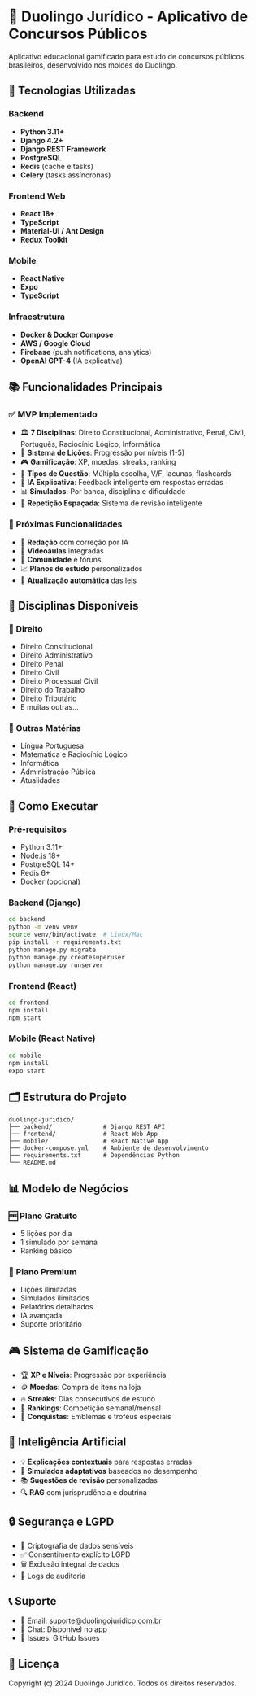 # 🎯 Duolingo Jurídico - Aplicativo de Concursos Públicos

Aplicativo educacional gamificado para estudo de concursos públicos brasileiros, desenvolvido nos moldes do Duolingo.

## 🚀 Tecnologias Utilizadas

### Backend
- **Python 3.11+**
- **Django 4.2+** 
- **Django REST Framework**
- **PostgreSQL**
- **Redis** (cache e tasks)
- **Celery** (tasks assíncronas)

### Frontend Web
- **React 18+**
- **TypeScript**
- **Material-UI / Ant Design**
- **Redux Toolkit**

### Mobile
- **React Native**
- **Expo**
- **TypeScript**

### Infraestrutura
- **Docker & Docker Compose**
- **AWS / Google Cloud**
- **Firebase** (push notifications, analytics)
- **OpenAI GPT-4** (IA explicativa)

## 📚 Funcionalidades Principais

### ✅ MVP Implementado
- 🏛️ **7 Disciplinas**: Direito Constitucional, Administrativo, Penal, Civil, Português, Raciocínio Lógico, Informática
- 🎯 **Sistema de Lições**: Progressão por níveis (1-5)
- 🎮 **Gamificação**: XP, moedas, streaks, ranking
- 📝 **Tipos de Questão**: Múltipla escolha, V/F, lacunas, flashcards
- 🤖 **IA Explicativa**: Feedback inteligente em respostas erradas
- 📊 **Simulados**: Por banca, disciplina e dificuldade
- 🔄 **Repetição Espaçada**: Sistema de revisão inteligente

### 🔮 Próximas Funcionalidades
- 📖 **Redação** com correção por IA
- 🎥 **Videoaulas** integradas
- 👥 **Comunidade** e fóruns
- 📈 **Planos de estudo** personalizados
- 🔄 **Atualização automática** das leis

## 🎯 Disciplinas Disponíveis

### 📘 Direito
- Direito Constitucional
- Direito Administrativo  
- Direito Penal
- Direito Civil
- Direito Processual Civil
- Direito do Trabalho
- Direito Tributário
- E muitas outras...

### 🧠 Outras Matérias
- Língua Portuguesa
- Matemática e Raciocínio Lógico
- Informática
- Administração Pública
- Atualidades

## 🚀 Como Executar

### Pré-requisitos
- Python 3.11+
- Node.js 18+
- PostgreSQL 14+
- Redis 6+
- Docker (opcional)

### Backend (Django)
```bash
cd backend
python -m venv venv
source venv/bin/activate  # Linux/Mac
pip install -r requirements.txt
python manage.py migrate
python manage.py createsuperuser
python manage.py runserver
```

### Frontend (React)
```bash
cd frontend
npm install
npm start
```

### Mobile (React Native)
```bash
cd mobile
npm install
expo start
```

## 🗂️ Estrutura do Projeto

```
duolingo-juridico/
├── backend/              # Django REST API
├── frontend/             # React Web App
├── mobile/               # React Native App
├── docker-compose.yml    # Ambiente de desenvolvimento
├── requirements.txt      # Dependências Python
└── README.md
```

## 📊 Modelo de Negócios

### 🆓 Plano Gratuito
- 5 lições por dia
- 1 simulado por semana
- Ranking básico

### 💎 Plano Premium
- Lições ilimitadas
- Simulados ilimitados
- Relatórios detalhados
- IA avançada
- Suporte prioritário

## 🎮 Sistema de Gamificação

- 🏆 **XP e Níveis**: Progressão por experiência
- 🪙 **Moedas**: Compra de itens na loja  
- 🔥 **Streaks**: Dias consecutivos de estudo
- 🥇 **Rankings**: Competição semanal/mensal
- 🏅 **Conquistas**: Emblemas e troféus especiais

## 🤖 Inteligência Artificial

- 💡 **Explicações contextuais** para respostas erradas
- 🎯 **Simulados adaptativos** baseados no desempenho
- 📚 **Sugestões de revisão** personalizadas
- 🔍 **RAG** com jurisprudência e doutrina

## 🔒 Segurança e LGPD

- 🔐 Criptografia de dados sensíveis
- ✅ Consentimento explícito LGPD
- 🗑️ Exclusão integral de dados
- 📝 Logs de auditoria

## 📞 Suporte

- 📧 Email: suporte@duolingojuridico.com.br
- 💬 Chat: Disponível no app
- 🐛 Issues: GitHub Issues

## 📜 Licença

Copyright (c) 2024 Duolingo Jurídico. Todos os direitos reservados. 